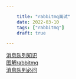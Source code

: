 ```yaml
---

    title: "rabbitmq面试"
    date: 2022-03-10
    tags: ["rabbitmq"]
    draft: true

---
```


[消息队列知识](https://zhuanlan.zhihu.com/p/52773169)  
[图解rabbitmq](https://zhuanlan.zhihu.com/p/48779080)  
[消息队列必问](https://zhuanlan.zhihu.com/p/140885460)  

